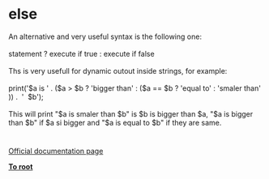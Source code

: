 # else




<div class="phpcode"><span class="html">
An alternative and very useful syntax is the following one:<br><br>statement ? execute if true : execute if false<br><br>Ths is very usefull for dynamic outout inside strings, for example:<br><br>print(&apos;$a is &apos; . ($a &gt; $b ? &apos;bigger than&apos; : ($a == $b ? &apos;equal to&apos; : &apos;smaler than&apos; )) .&#xA0; &apos;&#xA0; $b&apos;);<br><br>This will print &quot;$a is smaler than $b&quot; is $b is bigger than $a, &quot;$a is bigger than $b&quot; if $a si bigger and &quot;$a is equal to $b&quot; if they are same.</span>
</div>
  

#

[Official documentation page](https://www.php.net/manual/en/control-structures.else.php)

**[To root](/)**